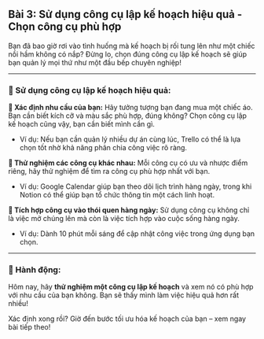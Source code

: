 ## Bài 3: Sử dụng công cụ lập kế hoạch hiệu quả - Chọn công cụ phù hợp

Bạn đã bao giờ rơi vào tình huống mà kế hoạch bị rối tung lên như một chiếc nồi hầm không có nắp? Đừng lo, chọn đúng công cụ lập kế hoạch sẽ giúp bạn quản lý mọi thứ như một đầu bếp chuyên nghiệp!

---

### 📌 Sử dụng công cụ lập kế hoạch hiệu quả:

**🔹 Xác định nhu cầu của bạn:**
Hãy tưởng tượng bạn đang mua một chiếc áo. Bạn cần biết kích cỡ và màu sắc phù hợp, đúng không? Chọn công cụ lập kế hoạch cũng vậy, bạn cần biết mình cần gì.  
- Ví dụ: Nếu bạn cần quản lý nhiều dự án cùng lúc, Trello có thể là lựa chọn tốt nhờ khả năng phân chia công việc rõ ràng.  

**🔹 Thử nghiệm các công cụ khác nhau:**
Mỗi công cụ có ưu và nhược điểm riêng, hãy thử nghiệm để tìm ra công cụ phù hợp nhất với bạn.  
- Ví dụ: Google Calendar giúp bạn theo dõi lịch trình hàng ngày, trong khi Notion có thể giúp bạn tổ chức thông tin một cách linh hoạt.  

**🔹 Tích hợp công cụ vào thói quen hàng ngày:**
Sử dụng công cụ không chỉ là việc mở chúng lên mà còn là việc tích hợp vào cuộc sống hàng ngày.  
- Ví dụ: Dành 10 phút mỗi sáng để cập nhật công việc trong ứng dụng bạn chọn.  

---

### 🚀 Hành động:

Hôm nay, hãy **thử nghiệm một công cụ lập kế hoạch** và xem nó có phù hợp với nhu cầu của bạn không. Bạn sẽ thấy mình làm việc hiệu quả hơn rất nhiều!

Xác định xong rồi? Giờ đến bước tối ưu hóa kế hoạch của bạn – xem ngay bài tiếp theo!